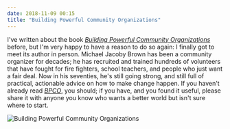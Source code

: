 ```yaml
---
date: 2018-11-09 00:15
title: "Building Powerful Community Organizations"
---
```


I've written about the book *[Building Powerful Community Organizations][bpco]* before,
but I'm very happy to have a reason to do so again:
I finally got to meet its author in person.
Michael Jacoby Brown has been a community organizer for decades;
he has recruited and trained hundreds of volunteers that have fought for
fire fighters, school teachers, and people who just want a fair deal.
Now in his seventies,
he's still going strong,
and still full of practical, actionable advice on how to make change happen.
If you haven't already read *[BPCO][bpco]*, you should;
if you have,
and you found it useful,
please share it with anyone you know
who wants a better world but isn't sure where to start.

![Building Powerful Community Organizations]({{site.github.url}}/files/2018/11/bpco.jpg)

[bpco]: https://www.amazon.com/Building-Powerful-Community-Organizations-Personal/dp/0977151808/
